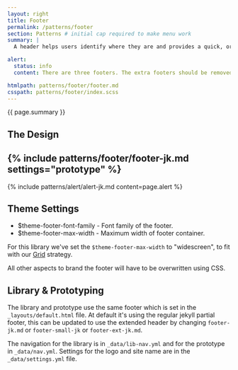 ```yaml
---
layout: right
title: Footer
permalink: /patterns/footer
section: Patterns # initial cap required to make menu work
summary: |
  A header helps users identify where they are and provides a quick, organized way to reach the main sections of a website.

alert:
  status: info
  content: There are three footers. The extra footers should be removed from the system, once you've chosen your version.

htmlpath: patterns/footer/footer.md
csspath: patterns/footer/index.scss
---
```


{{ page.summary }}

## The Design
{% include patterns/footer/footer-jk.md settings="prototype" %}
---

{% include patterns/alert/alert-jk.md content=page.alert %}

## Theme Settings
- $theme-footer-font-family - Font family of the footer.
- $theme-footer-max-width - Maximum width of footer container.

For this library we've set the `$theme-footer-max-width` to "widescreen", to fit with our [Grid](/styles/grid) strategy.

All other aspects to brand the footer will have to be overwritten using CSS.

## Library & Prototyping
The library and prototype use the same footer which is set in the `_layouts/default.html` file. At default it's using the regular jekyll partial footer, this can be updated to use the extended header by changing `footer-jk.md` or `footer-small-jk` or `footer-ext-jk.md`.

The navigation for the library is in `_data/lib-nav.yml` and for the prototype in `_data/nav.yml`. Settings for the logo and site name are in the `_data/settings.yml` file.